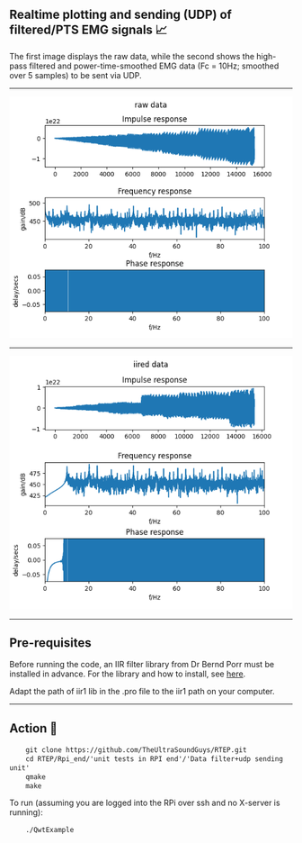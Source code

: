 ## Realtime plotting and sending (UDP) of filtered/PTS EMG signals :chart_with_upwards_trend:

The first image displays the raw data, while the second shows the high-pass filtered and power-time-smoothed EMG data (Fc = 10Hz; smoothed over 5 samples) to be sent via UDP.

---

![](origin.png)

---

![](flhp1ed.png)

---

## Pre-requisites 

Before running the code, an IIR filter library from Dr Bernd Porr must be installed in advance. For the library and how to install, see [here](https://github.com/berndporr/iir1).

Adapt the path of iir1 lib in the .pro file to the iir1 path on your computer.

---

## Action :movie_camera:


```
    git clone https://github.com/TheUltraSoundGuys/RTEP.git
    cd RTEP/Rpi_end/'unit tests in RPI end'/'Data filter+udp sending unit'
    qmake
    make
```

To run (assuming you are logged into the RPi over ssh and no X-server is running):

```
    ./QwtExample
```


